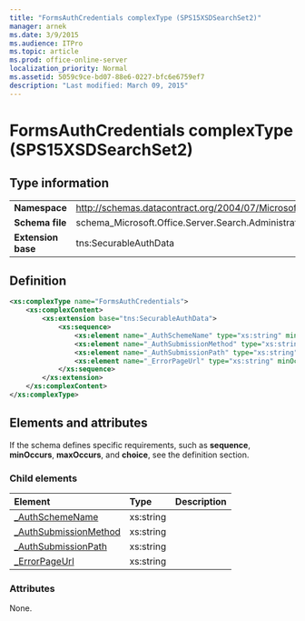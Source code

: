 ```yaml
---
title: "FormsAuthCredentials complexType (SPS15XSDSearchSet2)"
manager: arnek
ms.date: 3/9/2015
ms.audience: ITPro
ms.topic: article
ms.prod: office-online-server
localization_priority: Normal
ms.assetid: 5059c9ce-bd07-88e6-0227-bfc6e6759ef7
description: "Last modified: March 09, 2015"
---
```


# FormsAuthCredentials complexType (SPS15XSDSearchSet2)

 
  
## Type information

|||
|:-----|:-----|
|**Namespace** <br/> |http://schemas.datacontract.org/2004/07/Microsoft.Office.Server.Search.Administration  <br/> |
|**Schema file** <br/> |schema_Microsoft.Office.Server.Search.Administration.xsd  <br/> |
|**Extension base** <br/> |tns:SecurableAuthData  <br/> |
   
## Definition

```XML
<xs:complexType name="FormsAuthCredentials">
    <xs:complexContent>
        <xs:extension base="tns:SecurableAuthData">
            <xs:sequence>
                <xs:element name="_AuthSchemeName" type="xs:string" minOccurs="0"></xs:element>
                <xs:element name="_AuthSubmissionMethod" type="xs:string" minOccurs="0"></xs:element>
                <xs:element name="_AuthSubmissionPath" type="xs:string" minOccurs="0"></xs:element>
                <xs:element name="_ErrorPageUrl" type="xs:string" minOccurs="0"></xs:element>
            </xs:sequence>
        </xs:extension>
    </xs:complexContent>
</xs:complexType>

```

## Elements and attributes

If the schema defines specific requirements, such as **sequence**, **minOccurs**, **maxOccurs**, and **choice**, see the definition section. 
  
### Child elements

|**Element**|**Type**|**Description**|
|:-----|:-----|:-----|
|[_AuthSchemeName](_authschemename-element-formsauthcredentials-complextypesps15xsdsearchset2.md) <br/> |xs:string  <br/> ||
|[_AuthSubmissionMethod](_authsubmissionmethod-element-formsauthcredentials-complextypesps15xsdsearchset2.md) <br/> |xs:string  <br/> ||
|[_AuthSubmissionPath](_authsubmissionpath-element-formsauthcredentials-complextypesps15xsdsearchset2.md) <br/> |xs:string  <br/> ||
|[_ErrorPageUrl](_errorpageurl-element-formsauthcredentials-complextypesps15xsdsearchset2.md) <br/> |xs:string  <br/> ||
   
### Attributes

None.
  

